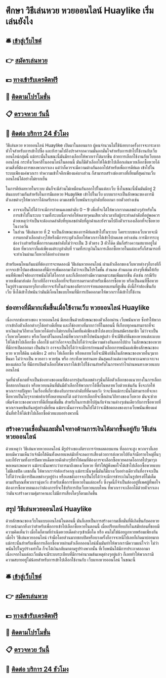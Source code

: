 # ศึกษา วิธีเล่นหวย หวยออนไลน์ Huaylike เริ่มเล่นยังไง

## 🛎 [เข้าสู่เว็บไซต์](https://bit.ly/3S9s1n9)
## 👉 [สมัครเล่นหวย](https://bit.ly/3S9s1n9)
## 💵 [ทางเข้ารับเครดิตฟรี](https://bit.ly/3DFcQhs)
## 👑 [ติดตามโปรโมชั่น](https://bit.ly/3DFcQhs)
## 📋 [ตรวจหวย วันนี้](https://bit.ly/3DFcQhs)
## 📱 [ติดต่อ บริการ 24 ชัวโมง](https://bit.ly/3DFcQhs)

วิธีเล่นหวย หวยออนไลน์ Huaylike เปิดมาในตอนแรก ผู้คนจำนวนไม่ใช้น้อยบางครั้งอาจจะกระดากหัวใจสำหรับการเข้าไปซื้อ และยังรวมไปถึงปราศจากความมั่นอกมั่นใจสำหรับการเข้าไปใช้งานกับเว็บออนไลน์กลุ่มนี้ แม้กระนั้นในขณะนี้มันมีทางเลือกให้พวกเราได้มากขึ้น ด้วยการเลือกใช้งานกับเว็บบอลออนไลน์ กระทั่งเว็บคาสิโนออนไลน์ในตอนนี้ มันก็มีตัวเลือกให้ได้เข้าไปเลือกเล่นหวยเลือกซื้อหวยได้ตามสิ่งที่ต้องการของพวกเราเอง แต่ว่าก็ควรจะมีความต่างกันออกไปสำหรับเพื่อการคีย์ผล เข้าไปในระบบเพียงแค่พวกเรา ทำความเข้าใจอีกเพียงแค่บางส่วน ก็สามารถสร้างช่องทางที่เยี่ยมที่สุดผ่านเว็บออนไลน์ได้อย่างไม่ยากเย็น

ในการคีย์ผลหวยในระบบ มันก็จะมีส่วนไม่เหมือนกันออกไปในแต่ละเว็บ ซึ่งในขณะนี้นั้นมันมีอยู่ 2 ต้นแบบร่วมกันสำหรับในการมีผลหวย Huaylike เข้าไปในเว็บ แบบแรกจะเป็นลักษณะของการมีตัวเลขต่างๆให้พวกเราได้กดรับรอง ตามเลขที่เว็บพนันระบุลำดับที่ออกมา ยกตัวอย่างเช่น
- อาจจะเป็นไปได้ว่าจะมีการกำหนดเลขลำดับ 0 – 9 เพื่อที่จะได้ให้พวกเรากดเลขต่างๆสำหรับในการเข้าไปในระบบ รวมทั้งระบบนี้อาจก่อให้หลายๆคนเสียเวล่ำเวลากับผู้กระทำดลำดับที่อยู่พอควร ด้วยเหตุว่าจำเป็นจะต้องกดลำดับที่ทุกเลขลำดับที่ลูกค้าและยังรวมไปถึงตัวเราเองเลือกที่จะซื้อหวยในงวดวัน
- ในส่วน วิธีเล่นหวย ที่ 2 จะเป็นลักษณะของการคีย์ผลเข้าไปในระบบ โดยระบบของเว็บหวยจะมีการแยกตัวเลือกต่างๆให้หรือมีการระบุตัวเลือกให้พวกเราได้เข้าไปกดเลข อย่างเช่น การมีการระบุช่องว่างสำหรับเพื่อการกดเลขลำดับไม่ว่าจะเป็น 3 ตัวตรง 3 ตัวโต๊ด มันก็สร้างความสบายอยู่ไม่น้อย ที่พวกเราก็แค่เพียงแต่ระบุลำดับที่ รวมทั้งระบุเงินในการเลือกซื้อหวยในแต่ละครั้งก็สามารถที่จะทำเงินผ่านเว็บหวยได้อย่างง่ายดาย

สำหรับคนไหนกันแน่ที่ต้องการจะทดลองมี วิธีเล่นหวยออนไลน์ ผ่านตัวเลือกของเว็บหวยต่างๆก็บางทีก็อาจจะเข้าไปมองข้อตกลงที่มีการเพิ่มออกมาไม่ว่าจะเป็นโปรโมชั่น ส่วนลด ส่วนแถม ต่างๆที่เพิ่มให้กับคนที่พึงพอใจต้องการพนันได้ได้โอกาส และก็เลือกอย่างมีความเหมาะสมเพิ่มมากขึ้น ดังเช่น กรณีรับหวยเพื่อมาส่งต่อ ก็บางทีก็อาจจะเลือกที่จะรับการลดราคาสำหรับเพื่อการซื้อหวย หรือเป็นคนที่ซื้อหวยในรูปร่างมากมายๆก็บางทีอาจจะรับในส่วนของอัตราการจ่ายผลตอบแทนที่สูงขึ้น ดังนี้ก็จำต้องขึ้นกับเว็บ ซึ่งได้เข้าไปพนันว่ามันมีเงื่อนไขแบบไหนที่มีการเปิดออกมาให้พวกเราได้เข้าไปใช้งาน

## ช่องทางที่มีมากเพิ่มขึ้นเมื่อใช้งานเว็บ หวยออนไลน์ Huaylike
เนื่องจากช่องทางของ หวยออนไลน์ มีเยอะขึ้นด้วยลักษณะของตัวเลือกผ่าน เว็บพนันหวย ซึ่งทำให้พวกเราเข้าถึงตัวเลือกต่างๆได้อย่างดีเยี่ยม และก็ช่องทางที่มากกว่าที่ในตอนนี้ ที่เกือบทุกคนสามารถที่จะหาเงินผ่านวิถีทางเว็บหวยได้อย่างไม่ยากเย็นโดยที่แค่เพียงเข้าไปลงทะเบียนสมัครสมาชิก ไม่ว่าจะเป็นเว็บหวยโดยตรง หรือเว็บคาสิโนออนไลน์ที่พวกเราเข้าไปพนันอยู่แล้ว ที่จะมีฟังก์ชันของหวยแต่ละแบบให้ได้เข้าไปเลือกซื้อ เลือกใช้ แต่ว่าก็อาจจะเป็นไปได้ว่าจะมีความต่างกันออกไปบ้าง ในลักษณะของหวยที่มีการเปิดออกมา เป็นต้นว่า อาจจะเป็นไปได้ว่าจะมีการกำหนดตัวเลือกการพนันแค่เพียงลักษณะของหวย หวยใต้ดิน แค่เพียง 2 อย่าง ให้เลือกซื้อ หรือหลายเว็บก็จะมีฟังก์ชันในลักษณะของหวยอื่นๆมากขึ้นมา ไม่ว่าจะเป็น หวยลาว หวยหุ้น หรือ กระทั่งหวยฮานอย มันสุดแล้วแต่ความจําเพาะเฉพาะเจาะจงของแต่ละเว็บ ที่มีการเปิดตัวเลือกให้พวกเราได้เข้าไปใช้งานสำหรับในการหากำไรผ่านหนทางหวยแบบออนไลน์

จุดที่น่าสังเกตที่จะเป็นช่องทางของคนที่ต้องการลุ้นกับเลขต่างๆนั่นก็คือตัวเลือกของแนวทางในการเลือกซื้อสลากกินแบ่ง หรือหวยบนดินที่มันมีตัวเลือกให้พวกเราได้ซื้อในหลายเว็บด้วยเช่นกัน ซึ่งจะก่อให้พวกเราจบปัญหา ในเรื่องที่เกี่ยวข้องกับการหาลำดับที่ที่คาดหวัง ว่าจะซื้อแม้กระนั้นไม่สามารถที่จะหาซื้อหวยเป็นใบๆจากพ่อค้าเร่ทั้งหลายแหล่ได้ แต่ว่าการเลือกที่จะซื้อผ่านวิถีทางของเว็บหวย มันจะช่วยเพิ่มจังหวะของพวกเราที่ดีเยี่ยมเพิ่มขึ้น สำหรับในการเข้าไปลุ้นกับจำนวนต่างๆเช่นเดียวกับการซื้อหวยที่พวกเราเคยชินกันอยู่อย่างดีเยี่ยม แม้กระนั้นอาจจะเป็นไปได้ว่าจะมีข้อตกลงของบางเว็บพนันเพียงแค่นั้นที่ทำให้ได้เข้าไปเลือกซื้อด้วยแบบอย่างพวกนี้

## สร้างความเชื่อมั่นและมั่นใจทางด้านการเงินได้มากขึ้นอยู่กับ วิธีเล่นหวยออนไลน์
ด้วยเหตุว่า วิธีเล่นหวยหวยออนไลน์ มีรูปร่างของอัตราการจ่ายผลตอบแทน ที่ออกจะสูง พวกเราก็เลยชอบมีความเห็นว่าเจ้ามือใต้ดินทั้งหลายแหล่มักที่จะลดการเสี่ยงด้วยการส่งหวยไปยังเจ้ามือรายใหญ่อื่นๆและก็ยังรวมทั้งการปิดหวยเด็ดหวยดังต่างๆที่ทำให้คนที่ต้องการจะเลือกซื้อหวยคลาดโอกาสไปๆมาๆกพอเหมาะพอควร แม้กระนั้นเพราะว่าการมาถึงของเว็บหวย ที่ทำให้ผู้พึงพอใจได้เข้าไปเลือกซื้อหวยแบบไม่มีเลขปิด เลขกลั้น ให้พวกเราจำต้องรำคาญ แม้กระนั้นจุดนี้มันก็มีบางเว็บอย่างเดียวกันที่อาจจะเป็นไปได้ว่าจะมีการปิดเลขต่างๆอยู่บ้าง หรือเลขดังอาจจะเป็นไปได้ว่าจะมีการชำระเงินในรูปทรงที่ไม่เต็มตามปริมาณที่พวกเรามุ่งหวัง สำหรับเพื่อการซื้อหวยในแต่ละครั้ง ซึ่งจุดนี้ก็จำเป็นต้องอยู่ที่เพศผู้ที่พอใจต้องการซื้อหวยตนเองว่าต้องการที่จะใช้บริการกับเว็บหวยแบบไหน ที่พวกเราจะเลือกได้ด้วยตัวเราเองว่ามันจะสร้างความคุ้มราคาและไม่มีการเสี่ยงใดๆก็ตามเกิดขึ้น

## สรุป วิธีเล่นหวยออนไลน์ Huaylike
ด้วยลักษณะของเว็บในแบบออนไลน์ในตอนนี้ มันก็เลยเป็นการสร้างความเชื่อมั่นที่ดีเกิดขึ้นกับคอหวยก้าวหน้ามากยิ่งกว่าสำหรับเพื่อการเข้าไปเลือกซื้อหวยในตอนนี้ เมื่อเปรียบเทียบกับในสมัยก่อนที่ชอบมีความคิดเห็นว่า เมื่อใดก็ตามที่กำเนิดหวยเด็ดต่างๆเข้าเมื่อใด หรือ คนไม่ใช่น้อยถูกหวยพร้อมเพียงกันเมื่อไร วิธีเล่นหวยออนไลน์ เจ้ามือโดยส่วนมากชอบปิดหรือบางครั้งก็อาจจะหนีไปเลยก็เกิดมาบ่อยมาก แม้กระนั้นสำหรับเพื่อการเลือกซื้อหวยผ่านตัวเลือกออนไลน์นั้นมันทำให้พวกเรามีความแน่ใจว่า ไม่ว่าพนันไปในรูปร่างเท่าใด ก็จะได้เงินกลับมาตามรูปร่างพวกนั้น ที่เว็บพนันได้มีการประกาศออกมา เนื่องจากในแต่ละเว็บมันจะมีระบบระเบียบที่มีการคำนวณต้นเหตุต่างๆอยู่แล้ว ก็เลยทำให้พวกเรามีความสบายอยู่ไม่น้อยสำหรับการเข้าไปเลือกใช้งานกับ เว็บแทงหวยออนไลน์ ในขณะนี้

## 🛎 [เข้าสู่เว็บไซต์](https://bit.ly/3S9s1n9)
## 👉 [สมัครเล่นหวย](https://bit.ly/3S9s1n9)
## 💵 [ทางเข้ารับเครดิตฟรี](https://bit.ly/3DFcQhs)
## 👑 [ติดตามโปรโมชั่น](https://bit.ly/3DFcQhs)
## 📋 [ตรวจหวย วันนี้](https://bit.ly/3DFcQhs)
## 📱 [ติดต่อ บริการ 24 ชัวโมง](https://bit.ly/3DFcQhs)
